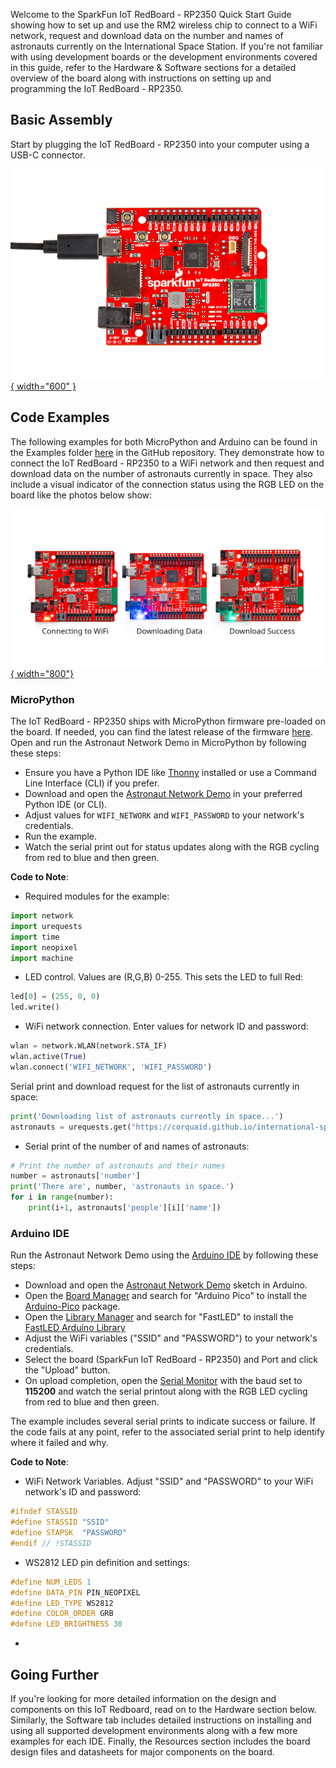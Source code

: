 



Welcome to the SparkFun IoT RedBoard - RP2350 Quick Start Guide showing how to set up and use the RM2 wireless chip to connect to a WiFi network, request and download data on the number and names of astronauts currently on the International Space Station. If you're not familiar with using development boards or the development environments covered in this guide, refer to the Hardware & Software sections for a detailed overview of the board along with instructions on setting up and programming the IoT RedBoard - RP2350.

## Basic Assembly

Start by plugging the IoT RedBoard - RP2350 into your computer using a USB-C connector. 

[![Photo showing RedBoard IoT - RP2350 connected over USB-C](./assets/img/SparkFun_IoT_RedBoard-Assembly.jpg){ width="600" }](./assets/img/SparkFun_IoT_RedBoard-Assembly.jpg "Click to enlarge")

## Code Examples

The following examples for both MicroPython and Arduino can be found in the Examples folder [here](https://github.com/sparkfun/SparkFun_IoT_RedBoard-RP2350/tree/main/Examples) in the GitHub repository. They demonstrate how to connect the IoT RedBoard - RP2350 to a WiFi network and then request and download data on the number of astronauts currently in space. They also include a visual indicator of the connection status using the RGB LED on the board like the photos below show:

[![Photo showing RGB LED indications during WiFi test.](./assets/img/SparkFun_IoT_RedBoard-WiFi_Test.jpg){ width="800"}](./assets/img/SparkFun_IoT_RedBoard-WiFi_Test.jpg)

### MicroPython

The IoT RedBoard - RP2350 ships with MicroPython firmware pre-loaded on the board. If needed, you can find the latest release of the firmware [here](https://github.com/sparkfun/micropython/releases). Open and run the Astronaut Network Demo in MicroPython by following these steps:

* Ensure you have a Python IDE like [Thonny](https://thonny.org/) installed or use a Command Line Interface (CLI) if you prefer.
* Download and open the [Astronaut Network Demo](https://github.com/sparkfun/SparkFun_IoT_RedBoard-RP2350/blob/main/Examples/Astronaut_Network_Demo_mpy/Astronaut_Network_Demo_mpy.py) in your preferred Python IDE (or CLI).
* Adjust values for `WIFI_NETWORK` and `WIFI_PASSWORD` to your network's credentials.
* Run the example.
* Watch the serial print out for status updates along with the RGB cycling from red to blue and then green.

**Code to Note**:

* Required modules for the example:
``` py
import network
import urequests
import time
import neopixel
import machine
```

* LED control. Values are (R,G,B) 0-255. This sets the LED to full Red:
``` py
led[0] = (255, 0, 0)
led.write()
```

* WiFi network connection. Enter values for network ID and password:
```py
wlan = network.WLAN(network.STA_IF)
wlan.active(True)
wlan.connect('WIFI_NETWORK', 'WIFI_PASSWORD')
```
Serial print and download request for the list of astronauts currently in space: 
```py
print('Downloading list of astronauts currently in space...')
astronauts = urequests.get("https://corquaid.github.io/international-space-station-APIs/JSON/people-in-space.json").json()
```

* Serial print of the number of and names of astronauts:
```py
# Print the number of astronauts and their names
number = astronauts['number']
print('There are', number, 'astronauts in space.')
for i in range(number):
    print(i+1, astronauts['people'][i]['name'])
```

### Arduino IDE

Run the Astronaut Network Demo using the [Arduino IDE](https://www.arduino.cc/en/software) by following these steps:

* Download and open the [Astronaut Network Demo](https://github.com/sparkfun/SparkFun_IoT_RedBoard-RP2350/blob/main/Examples/Astronaut_Network_Demo/Astronaut_Network_Demo.ino) sketch in Arduino.
* Open the [Board Manager](https://docs.arduino.cc/software/ide-v2/tutorials/ide-v2-board-manager/) and search for "Arduino Pico" to install the [Arduino-Pico](https://github.com/earlephilhower/arduino-pico) package.
* Open the [Library Manager](https://docs.arduino.cc/software/ide-v2/tutorials/ide-v2-installing-a-library/) and search for "FastLED" to install the [FastLED Arduino Library](https://github.com/FastLED/FastLED)
* Adjust the WiFi variables ("SSID" and "PASSWORD") to your network's credentials.
* Select the board (SparkFun IoT RedBoard - RP2350) and Port and click the "Upload" button.
* On upload completion, open the [Serial Monitor](https://docs.arduino.cc/software/ide-v2/tutorials/ide-v2-serial-monitor/) with the baud set to **115200** and watch the serial printout along with the RGB LED cycling from red to blue and then green.

The example includes several serial prints to indicate success or failure. If the code fails at any point, refer to the associated serial print to help identify where it failed and why.

**Code to Note**:

* WiFi Network Variables. Adjust "SSID" and "PASSWORD" to your WiFi network's ID and password:
```c++
#ifndef STASSID
#define STASSID "SSID"
#define STAPSK  "PASSWORD"
#endif // !STASSID
```

* WS2812 LED pin definition and settings:
```c++
#define NUM_LEDS 1
#define DATA_PIN PIN_NEOPIXEL
#define LED_TYPE WS2812
#define COLOR_ORDER GRB
#define LED_BRIGHTNESS 30
```

* 

## Going Further

If you're looking for more detailed information on the design and components on this IoT Redboard, read on to the Hardware section below. Similarly, the Software tab includes detailed instructions on installing and using all supported development environments along with a few more examples for each IDE. Finally, the Resources section includes the board design files and datasheets for major components on the board.